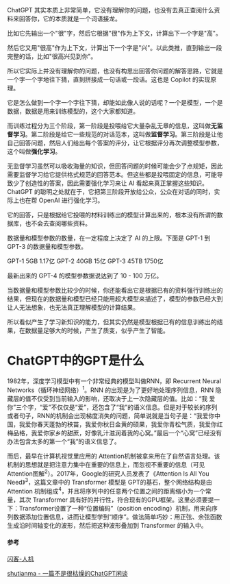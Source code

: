 ChatGPT 其实本质上非常简单，它没有理解你的问题，也没有去真正查阅什么资料来回答你，它的本质就是一个词语接龙。

比如它先输出一个"很"字，然后它根据"很"作为上下文，计算出下一个字是"高"。

然后它又用"很高"作为上下文，计算出下一个字是"兴"。以此类推，直到输出一段完整的话，比如"很高兴见到你"。

所以它实际上并没有理解你的问题，也没有构思出回答你问题的解答思路，它就是一个字一个字地往下猜，直到拼接成一句话或一段话。这也是 Copilot 的实现原理。



它是怎么做到一个字一个字往下猜，却能如此像人说的话呢？一个是模型，一个是数据，数据是用来训练模型的，这个大家都知道。

而训练过程分为三个阶段，第一阶段是投喂给它大量杂乱无章的信息，这叫做**无监督学习**。第二阶段是给它一些规范的对话范本，这叫做**监督学习**。第三阶段是让他自己回答问题，然后人们给出每个答案的评分，让它根据评分再次调整模型参数，这个叫做**强化学习**。

无监督学习虽然可以吸收海量的知识，但回答问题的时候可能会少了点规矩，因此需要监督学习给它提供格式规范的回答范本。但这些都是投喂固定的信息，可能导致少了创造性的答案，因此需要强化学习来让 AI 看起来真正掌握这些知识。ChatGPT 的聪明之处就在于，它把第三阶段开放给公众，公众在对话的同时，实际上也在帮 OpenAI 进行强化学习。

它的回答，只是根据给它投喂的材料训练出的模型计算出来的，根本没有所谓的数据库，也不会去查阅哪些资料。



数据量和模型参数的数量，在一定程度上决定了 AI 的上限。下面是 GPT-1 到 GPT-3 的数据量和模型参数。

GPT-1  5GB  1.17亿
GPT-2  40GB 15亿
GPT-3  45TB  1750亿

最新出来的 GPT-4 的模型参数据说达到了 10 - 100 万亿。



当数据量和模型参数比较少的时候，你还能看出它是根据已有的资料强行训练出的结果，但现在的数据量和模型已经只能用超大模型来描述了，模型的参数已经大到让人无法想象，也无法真正理解模型的计算结果。

所以看似产生了学习新知识的能力，但其实仍然是模型根据已有的信息训练出的结果，在数据量足够大的时候，产生了质变，似乎产生了智能。





# ChatGPT中的GPT是什么

1982年，深度学习模型中有一个非常经典的模型叫做RNN，即 Recurrent Neural Networks（循环神经网络）<sup>1</sup>。RNN 的出现是为了更好地处理序列信息，RNN 隐藏层的值不仅受到当前输入的影响，还取决于上一次隐藏层的值。比如：“我 爱 你”三个字，“爱”不仅仅是“爱”，还包含了“我”的语义信息。但是对于较长的序列或者句子，RNN的机制会出现梯度消失的问题，简单说就是当句子是：“我爱你中国，我爱你春天蓬勃的秧苗，我爱你秋日金黄的硕果，我爱你青松气质，我爱你红梅品格，我爱你家乡的甜蔗，好像乳汁滋润着我的心窝。”最后一个“心窝”已经没有办法包含太多的第一个“我”的语义信息了。

而后，最早在计算机视觉里应用的 Attention机制被拿来用在了自然语言处理。该机制的思想就是把注意力集中在重要的信息上，而忽视不重要的信息（可见Attention图解<sup>2</sup>）。2017年，Google的研究人员发表了《Attention Is All You Need》<sup>3</sup>，这篇文章中的 Transformer 模型是 GPT的基石，整个网络结构是由Attention 机制组成<sup>4</sup>，并且将序列中的任意两个位置之间的距离缩小为一个常量，其次 Transformer 具有好的并行性，符合现有的GPU框架。这里必须要提一下：Transformer设置了一种“位置编码”（position encoding）机制，用来向序列数据添加位置信息，进而让模型学到“顺序”。做法简单巧妙：用正弦、余弦函数生成沿时间轴变化的波形，然后把这种波形叠加到 Transformer 的输入中。





#### 参考

[闪客-人机](https://mp.weixin.qq.com/s/tHgGtsWBDyM7v-nkiwHVzQ)

[shutianma - 一篇不是很枯燥的ChatGPT闲谈](https://mp.weixin.qq.com/s/EohQySoEAyGtzxRcqAolwQ)